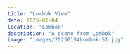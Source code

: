 ```yaml
---
title: "Lombok View"
date: 2025-01-04
location: "Lombok"
description: "A scene from Lombok"
image: "images/20250104Lombok-51.jpg"
---
```

